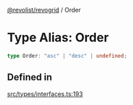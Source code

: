 [@revolist/revogrid](README.md) / Order

# Type Alias: Order

```ts
type Order: "asc" | "desc" | undefined;
```

## Defined in

[src/types/interfaces.ts:193](https://github.com/revolist/revogrid/blob/4748dc40d552fad7de1d972fe2fbcf7386e67858/src/types/interfaces.ts#L193)
